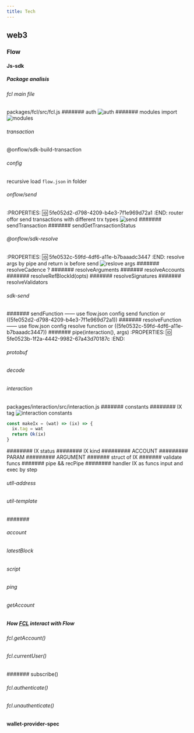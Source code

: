 ```yaml
---
title: Tech
---
```


## web3
### Flow
#### Js-sdk
##### Package analisis
###### fcl main file  
packages/fcl/src/fcl.js
####### auth
![auth](https://trello-attachments.s3.amazonaws.com/5fccc55f9c47787592af6b96/505x222/cf6ad803cccfd69501cd183bac6c4753/image.png)
####### modules import
 ![modules](https://trello-attachments.s3.amazonaws.com/5fccc55f9c47787592af6b96/577x461/98faad85fa771dfeea66278ea651a319/image.png)
###### transaction
@onflow/sdk-build-transaction
###### config
recursive load `flow.json` in folder
###### onflow/send
:PROPERTIES:
:id: 5fe052d2-d798-4209-b4e3-7f1e969d72a1
:END:
router offor send transactions with different trx types
![send](https://trello-attachments.s3.amazonaws.com/5fccc55f9c47787592af6b96/595x698/5366dc505b026b98a24eff6e4ddf47c5/image.png)
####### sendTransaction
####### sendGetTransactionStatus
###### @onflow/sdk-resolve 
:PROPERTIES:
:id: 5fe0532c-59fd-4df6-a11e-b7baaadc3447
:END:
resolve args by pipe and return ix before send 
![reslove args](https://trello-attachments.s3.amazonaws.com/5fccc55f9c47787592af6b96/453x178/ced5a8e22da1b51779d6f00b9e6b8e56/image.png)
####### resolveCadence ?
####### resolveArguments
####### resolveAccounts
####### resolveRefBlockId(opts)
####### resolveSignatures
####### resolveValidators
###### sdk-send
####### sendFunction  —— use flow.json config send function or ((5fe052d2-d798-4209-b4e3-7f1e969d72a1))
####### resolveFunction —— use flow.json config resolve function or ((5fe0532c-59fd-4df6-a11e-b7baaadc3447))
####### pipe(interaction(), args)
:PROPERTIES:
:id: 5fe0523b-1f2a-4442-9982-67a43d70187c
:END:
###### protobuf
###### decode
###### interaction
packages/interaction/src/interaction.js
####### constants
######## IX tag 
![interaction constants](https://trello-attachments.s3.amazonaws.com/5fccc55f9c47787592af6b96/518x340/6b86c4bfb3e65f2e000c2c649a31dd9f/image.png)

```typescript
const makeIx = (wat) => (ix) => {
  ix.tag = wat
  return Ok(ix)
}
```
######## IX status
######## IX kind
######### ACCOUNT
######### PARAM
######### ARGUMENT
####### struct of IX
####### validate funcs
####### pipe && recPipe
######## handler IX as funcs input and exec by step
###### utll-address
###### util-template
#######
###### account
###### latestBlock
###### script
###### ping
###### getAccount
##### How [FCL](https://github.com/onflow/flow-js-sdk) interact with Flow
###### fcl.getAccount()
###### fcl.currentUser()
####### subscribe()
###### fcl.authenticate()
###### fcl.unauthenticate()
#### wallet-provider-spec
